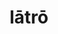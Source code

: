---
title: lātrō
meaning: to bark
ch: twelve
pos: verb
inf: lātrāre
secondppstem: lātr
infend: āre
thirdpp: lātrāvī
fourthpp: lātrātūrus
conjugation: first
six: y
---